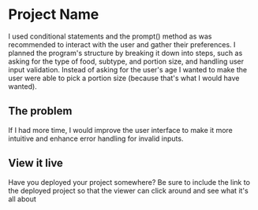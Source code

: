 # Project Name

I used conditional statements and the prompt() method as was recommended to interact with the user and gather their preferences. I planned the program's structure by breaking it down into steps, such as asking for the type of food, subtype, and portion size, and handling user input validation. Instead of asking for the user's age I wanted to make the user were able to pick a portion size (because that's what I would have wanted).

## The problem
 If I had more time, I would improve the user interface to make it more intuitive and enhance error handling for invalid inputs. 

## View it live

Have you deployed your project somewhere? Be sure to include the link to the deployed project so that the viewer can click around and see what it's all about

